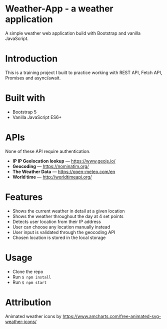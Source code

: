 # Weather-App - a weather application
A simple weather web application build with Bootstrap and vanilla JavaScript. 

# Introduction
This is a training project I built to practice working with REST API, Fetch API, Promises and async/await.

# Built with
  - Bootstrap 5
  - Vanilla JavaScript ES6+
  
# APIs
None of these API require authentication.

  - **IP IP Geolocation lookup** — https://www.geojs.io/
  - **Geocoding** — https://nominatim.org/
  - **The Weather Data** — https://open-meteo.com/en
  - **World time** — http://worldtimeapi.org/

# Features
  - Shows the current weather in detail at a given location
  - Shows the weather throughout the day at 4 set points
  - Detects user location from their IP address
  - User can choose any location manually instead
  - User input is validated through the geocoding API
  - Chosen location is stored in the local storage

# Usage
- Clone the repo
- Run ```$ npm install```
- Run ```$ npm start```
  
# Attribution
Animated weather icons by https://www.amcharts.com/free-animated-svg-weather-icons/ 
